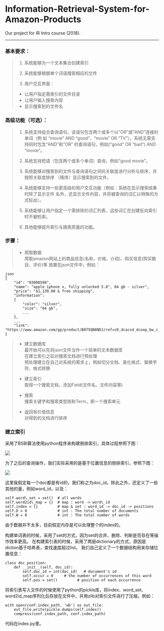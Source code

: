 # Information-Retrieval-System-for-Amazon-Products
Our project for IR Intro course (2018). 

---

### 基本要求：

> 1. 系统能够为一个文本集合创建索引
> 
> 2. 系统能够根据单个词语搜索相应的文件
> 
> 3. 用户交互界面：  
>  - 让用户指定需索引的文件目录
>  - 让用户输入搜索内容
>  - 显示搜索到的文件名

### 高级功能（可选）： 



> 1. 系统支持组合查询语句，该语句包含两个或多个以“OR”或“AND”连接的单词（例 如 “movie” AND “good”、“movie” OR “TV”）。系统无需支持同时包含“AND”和“OR” 的查询语句，例如(“good” OR “bad”) AND “movie”。 
> 
> 2. 系统支持短语（包含两个或多个单词）查询，例如“good movie”。 
> 
> 3. 系统能够对搜索到的文件与查询语句之间的关联度进行分析与排序，并按照关联度排序 （降序）显示搜索到的文件。 
> 
> 4. 系统能够支持一些更高级的用户交互功能（例如：系统在显示搜索结果时除了显示文件 名外，还显示文件内容，并将被查询的词汇以特殊的方式标出）。 
> 
> 5. 系统能够让用户指定一个需排除的词汇列表，这些词汇在创建反向索引时不被检索。 
> 
> 6. 其他能够提升索引与搜索质量的功能。

### 步骤：

> - 爬取数据  
爬取amazon网站上的商品信息(名称、价格、介绍)、购买信息(购买数目、评价)等
放置在json文件中，例如：

	json
	{
		"id": "03000598",
		"name": "apple iphone x, fully unlocked 5.8", 64 gb - silver",
		"price": "$1,139.00 & free shipping",
		"information": 
		{
			"color": "silver", 
			"size": "64 gb", 
			...
		},
		...
		"link": "https://www.amazon.com/gp/product/B075QN8NDJ/ref=s9_dcacsd_dcoop_bw_c_x_1_w"
	}
> 
> - 建立数据库  
最开始可以先将json文件当作一个简单的文本数据库  
在建立索引之前对搜索文档进行预处理  
预处理建立在自己对系统的需求上，例如切分文档、美化格式、替换字符、格式转换
> 
> - 建立索引  
取得一个搜索文档，添加Field(文件名、文件内容等)
> 
> - 搜索  
搜索关键字和搜索类型统称Term，即一个搜索单元
> 
> - 返回有价值信息  
对得到的文档进行排序

### 建立索引

采用了BSBI算法使用python程序来构建倒排索引，具体过程参照下图：

![](https://github.com/daren996/Information-Retrieval-System-for-Amazon-Products/blob/master/BSBI.png)

为了之后的查询操作，我们实际采用的是基于位置信息的倒排索引，参照下图：

![](https://github.com/daren996/Information-Retrieval-System-for-Amazon-Products/blob/master/positional%20index.png)

这里我假定每一个doc都是有id的，我们称之为doc\_id。除此之外，还定义了一些其他的量，例如word\_id，以及：

	self.word\_set = set()  # all words
	self.word2id\_map = {}  # map : word -> word\_id
	self.index = {}  		# map & set : word_id -> doc_id -> positions
	self.D = 0              # int : The total number of documents
	self.W = 0              # int : The total number of words

由于数据并不太多，目前假定内存是可以处理整个的index的。

构建单词表的时候，采用了set的方式，因为set的合并、删除、判断是否存在等操作效率更高。
在构建索引表的时候，采用了两层dictionary的方式，原因是diction基于哈希表，查找速度超过list。
我们自己定义了一个数据结构用来存储位置信息：

	class doc_position:
    	def __init__(self, doc_id):
    	    self.doc_id = int(doc_id)   # document's id
    	    self.occur = 0     # the number of occurrences of this word
    	    self.pos = set()         # position of each occurrence

将索引表写入文件的时候使用了python的pickle库，将index、word\_set、word2id\_map序列化后存放在文件中，并用zlib对索引文件进行了压缩，例如：

	with open(conf.index_path, 'wb') as out_file:
		out_file.write(pickle.dumps(self.index))
		compress(conf.index_path, conf.index_path)

代码在index.py里。

